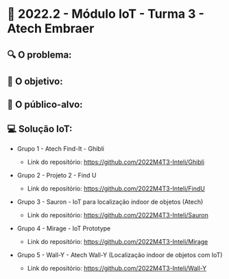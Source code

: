 # 🙋‍ 2022.2 - Módulo IoT - Turma 3 - Atech Embraer

## 🔍 O problema:


## 🎯 O objetivo:


## 🧩 O público-alvo:


## 💻 Solução IoT:

- Grupo 1 - Atech Find-It - Ghibli
  - Link do repositório: https://github.com/2022M4T3-Inteli/Ghibli
  
- Grupo 2 - Projeto 2 - Find U
  - Link do repositório: https://github.com/2022M4T3-Inteli/FindU
  
- Grupo 3 - Sauron - IoT para localização indoor de objetos (Atech)
  - Link do repositório: https://github.com/2022M4T3-Inteli/Sauron
  
- Grupo 4 - Mirage - IoT Prototype
  - Link do repositório: https://github.com/2022M4T3-Inteli/Mirage
  
- Grupo 5 - Wall-Y - Atech Wall-Y (Localização indoor de objetos com IoT)
  - Link do repositório: https://github.com/2022M4T3-Inteli/Wall-Y
